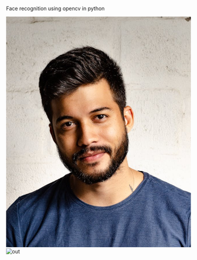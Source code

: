 Face recognition using opencv in python

![in](./in.jpg)
![out](https://github.com/yhbsh/opencv-face-detection/assets/86262467/c5a4196f-000d-46a9-99fe-72dd44f49b60)
